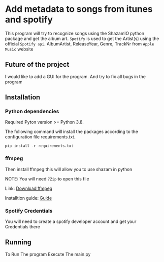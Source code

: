 # Add metadata to songs from itunes and spotify
This program will try to recognize songs using the ShazamIO python package and get the album art. `Spotify` is used to get the Artist(s) using the official `Spotify api`. AlbumArtist, ReleaseYear, Genre, TrackNr from `Apple Music` website

## Future of the project
I would like to add a GUI for the program. And try to fix all bugs in the program

## Installation
### Python dependencies
Required Pyton version >= Python 3.8.

The following command will install the packages according to the configuration file requirements.txt.

```
pip install -r requirements.txt
```
### ffmpeg
Then install ffmpeg this will allow you to use shazam in python

NOTE: You will need `7Zip` to open this file

Link: [Download ffmpeg](https://www.gyan.dev/ffmpeg/builds/ffmpeg-git-full.7z "ffmpeg download link")

Installtion guide: [Guide](https://youtu.be/r1AtmY-RMyQ?t=245 "insttion guide ffmpeg")

### Spotify Credentials

You will need to create a spotify developer account and get your Credentials there

## Running
To Run The program Execute The main.py

